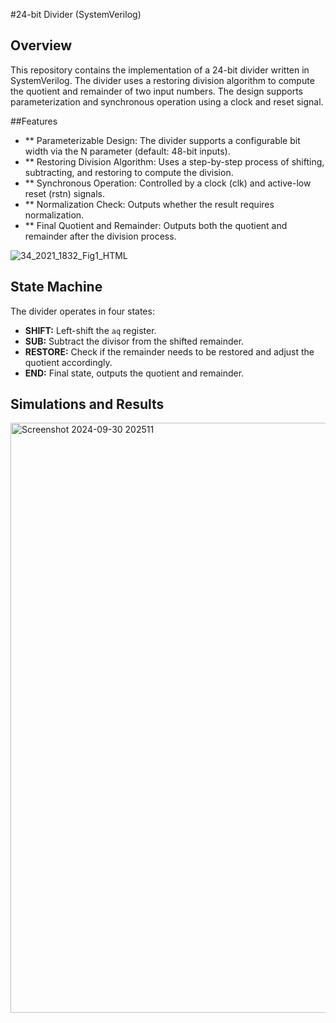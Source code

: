 #24-bit Divider (SystemVerilog)

## Overview

This repository contains the implementation of a 24-bit divider written in SystemVerilog. The divider uses a restoring division algorithm to compute the quotient and remainder of two input numbers. The design supports parameterization and synchronous operation using a clock and reset signal.

##Features

- ** Parameterizable Design: The divider supports a configurable bit width via the N parameter (default: 48-bit inputs).
- ** Restoring Division Algorithm: Uses a step-by-step process of shifting, subtracting, and restoring to compute the division.
- ** Synchronous Operation: Controlled by a clock (clk) and active-low reset (rstn) signals.
- ** Normalization Check: Outputs whether the result requires normalization.
- ** Final Quotient and Remainder: Outputs both the quotient and remainder after the division process.

![34_2021_1832_Fig1_HTML](https://github.com/user-attachments/assets/89c92fa2-7087-420a-8b74-7ad6a9fb885a)

## State Machine

The divider operates in four states:

- **SHIFT:** Left-shift the `aq` register.
- **SUB:** Subtract the divisor from the shifted remainder.
- **RESTORE:** Check if the remainder needs to be restored and adjust the quotient accordingly.
- **END:** Final state, outputs the quotient and remainder.

## Simulations and Results

<img width="944" alt="Screenshot 2024-09-30 202511" src="https://github.com/user-attachments/assets/5296c7fd-d624-484e-a9e0-8170a9414f47">

